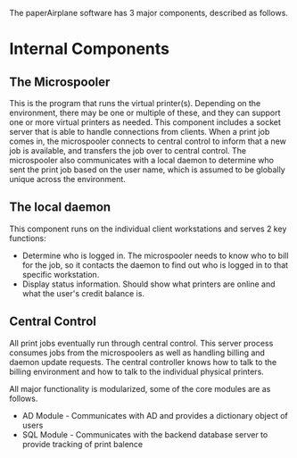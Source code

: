 The paperAirplane software has 3 major components, described as follows.


Internal Components
===================
The Microspooler
----------------
This is the program that runs the virtual printer(s).  Depending on the environment, there may be one or multiple of these, and they can support
one or more virtual printers as needed.  This component includes a socket server that is able to handle connections from clients.  When a print
job comes in, the microspooler connects to central control to inform that a new job is available, and transfers the job over to central control.
The microspooler also communicates with a local daemon to determine who sent the print job based on the user name, which is assumed to be globally
unique across the environment.

The local daemon
----------------
This component runs on the individual client workstations and serves 2 key functions:
 * Determine who is logged in.  The microspooler needs to know who to bill for the job, so it contacts the daemon to find out who is logged in to 
that specific workstation.
 * Display status information.  Should show what printers are online and what the user's credit balance is.

Central Control
---------------
All print jobs eventually run through central control.  This server process consumes jobs from the microspoolers as well as handling billing and
daemon update requests.  The central controller knows how to talk to the billing environment and how to talk to the individual physical printers.

All major functionality is modularized, some of the core modules are as follows.
 * AD Module - Communicates with AD and provides a dictionary object of users
 * SQL Module - Communicates with the backend database server to provide tracking of print balence
